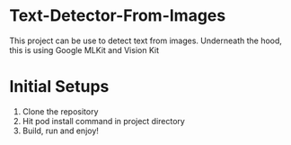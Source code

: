 # Text-Detector-From-Images
This project can be use to detect text from images. Underneath the hood, this is using Google MLKit and Vision Kit

# Initial Setups
1. Clone the repository
2. Hit pod install command in project directory
3. Build, run and enjoy!
